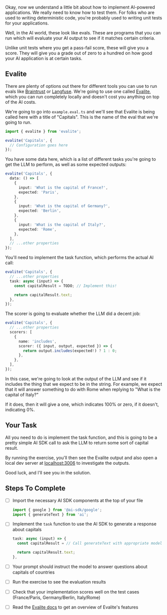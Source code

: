 Okay, now we understand a little bit about how to implement AI-powered applications. We really need to know how to test them. For folks who are used to writing deterministic code, you're probably used to writing unit tests for your applications.

Well, in the AI world, these look like evals. These are programs that you can run which will evaluate your AI output to see if it matches certain criteria.

Unlike unit tests where you get a pass-fail score, these will give you a score. They will give you a grade out of zero to a hundred on how good your AI application is at certain tasks.

## Evalite

There are plenty of options out there for different tools you can use to run evals like [Braintrust](https://www.braintrust.dev/) or [Langfuse](https://langfuse.com/). We're going to use one called [Evalite](https://evalite.dev), which you can run completely locally and doesn't cost you anything on top of the AI costs.

We're going to go into `example.eval.ts` and we'll see that Evalite is being called here with a title of "Capitals". This is the name of the eval that we're going to run.

```ts
import { evalite } from 'evalite';

evalite('Capitals', {
  // Configuration goes here
});
```

You have some data here, which is a list of different tasks you're going to get the LLM to perform, as well as some expected outputs:

```ts
evalite('Capitals', {
  data: () => [
    {
      input: 'What is the capital of France?',
      expected: 'Paris',
    },
    {
      input: 'What is the capital of Germany?',
      expected: 'Berlin',
    },
    {
      input: 'What is the capital of Italy?',
      expected: 'Rome',
    },
  ],
  // ...other properties
});
```

You'll need to implement the task function, which performs the actual AI call:

```ts
evalite('Capitals', {
  // ...other properties
  task: async (input) => {
    const capitalResult = TODO; // Implement this!

    return capitalResult.text;
  },
});
```

The scorer is going to evaluate whether the LLM did a decent job:

```ts
evalite('Capitals', {
  // ...other properties
  scorers: [
    {
      name: 'includes',
      scorer: ({ input, output, expected }) => {
        return output.includes(expected!) ? 1 : 0;
      },
    },
  ],
});
```

In this case, we're going to look at the output of the LLM and see if it includes the thing that we expect to be in the string. For example, we expect that it will answer something to do with Rome when replying to "What is the capital of Italy?"

If it does, then it will give a one, which indicates 100% or zero, if it doesn't, indicating 0%.

## Your Task

All you need to do is implement the task function, and this is going to be a pretty simple AI SDK call to ask the LLM to return some sort of capital result.

By running the exercise, you'll then see the Evalite output and also open a local dev server at [localhost:3006](http://localhost:3006) to investigate the outputs.

Good luck, and I'll see you in the solution.

## Steps To Complete

- [ ] Import the necessary AI SDK components at the top of your file

  ```ts
  import { google } from '@ai-sdk/google';
  import { generateText } from 'ai';
  ```

- [ ] Implement the `task` function to use the AI SDK to generate a response about capitals

  ```ts
  task: async (input) => {
    const capitalResult = // Call generateText with appropriate model and prompt

    return capitalResult.text;
  },
  ```

- [ ] Your prompt should instruct the model to answer questions about capitals of countries

- [ ] Run the exercise to see the evaluation results

- [ ] Check that your implementation scores well on the test cases (France/Paris, Germany/Berlin, Italy/Rome)

- [ ] Read the [Evalite docs](https://evalite.dev) to get an overview of Evalite's features
